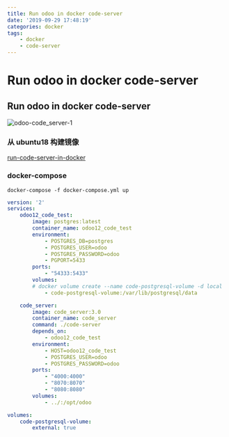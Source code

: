 ```yaml
---
title: Run odoo in docker code-server
date: '2019-09-29 17:48:19'
categories: docker
tags:
    - docker
    - code-server
---
```


# Run odoo in docker code-server

## Run odoo in docker code-server

![odoo-code_server-1](/imgs/code-server/odoo-code_server-1.jpg)

### 从 ubuntu18 构建镜像

[run-code-server-in-docker](http://jcstaff.club/2019/run-code-server-in-docker/)

### docker-compose

`docker-compose -f docker-compose.yml up`

```yaml
version: '2'
services:
    odoo12_code_test:
        image: postgres:latest
        container_name: odoo12_code_test
        environment:
            - POSTGRES_DB=postgres
            - POSTGRES_USER=odoo
            - POSTGRES_PASSWORD=odoo
            - PGPORT=5433
        ports:
            - "54333:5433"
        volumes:
        # docker volume create --name code-postgresql-volume -d local
            - code-postgresql-volume:/var/lib/postgresql/data

    code_server:
        image: code_server:3.0
        container_name: code_server
        command: ./code-server
        depends_on:
            - odoo12_code_test
        environment:
            - HOST=odoo12_code_test
            - POSTGRES_USER=odoo
            - POSTGRES_PASSWORD=odoo
        ports:
            - "4000:4000"
            - "8070:8070"
            - "8080:8080"
        volumes:
            - ../:/opt/odoo

volumes:
    code-postgresql-volume:
        external: true
```
